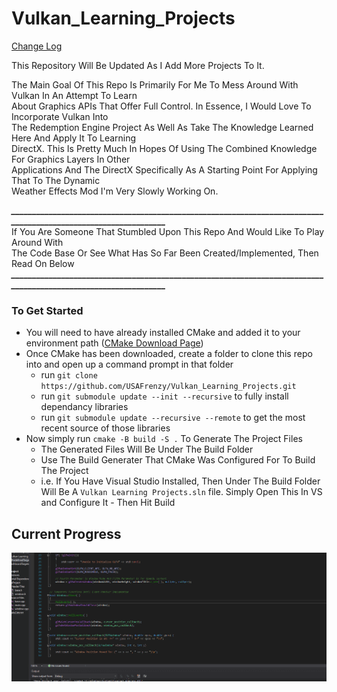 # Vulkan_Learning_Projects #

[Change Log](https://github.com/USAFrenzy/Vulkan_Learning_Projects/wiki/Change-Log)

This Repository Will Be Updated As I Add More Projects To It.

The Main Goal Of This Repo Is Primarily For Me To Mess Around With Vulkan In An Attempt To Learn \
About Graphics APIs That Offer Full Control. In Essence, I Would Love To Incorporate Vulkan Into \
The Redemption Engine Project As Well As Take The Knowledge Learned Here And Apply It To Learning \
DirectX. This Is Pretty Much In Hopes Of Using The Combined Knowledge For Graphics Layers In Other \
Applications And The DirectX Specifically As A Starting Point For Applying That To The Dynamic \
Weather Effects Mod I'm Very Slowly Working On. 

***________________________________________________________________________________________________________________*** \
If You Are Someone That Stumbled Upon This Repo And Would Like To Play Around With \
The Code Base Or See What Has So Far Been Created/Implemented, Then Read On Below \
***________________________________________________________________________________________________________________*** 

### To Get Started ###
- You will need to have already installed CMake and added it to your environment path ([CMake Download Page](https://cmake.org/download))
- Once CMake has been downloaded, create a folder to clone this repo into and open up a command prompt in that folder
    - run ```git clone https://github.com/USAFrenzy/Vulkan_Learning_Projects.git```
    - run ```git submodule update --init --recursive``` to fully install dependancy libraries
    - run ```git submodule update --recursive --remote``` to get the most recent source of those libraries
- Now simply run ```cmake -B build -S .``` To Generate The Project Files
    - The Generated Files Will Be Under The Build Folder
    - Use The Build Generater That CMake Was Configured For To Build The Project
    - i.e. If You Have Visual Studio Installed, Then Under The Build Folder Will
      Be A ```Vulkan Learning Projects.sln``` file. Simply Open This In VS and 
      Configure It - Then Hit Build 



## Current Progress ##

![](https://github.com/USAFrenzy/Vulkan_Learning_Projects/blob/main/Resources/Vulkan_Project_Progress_01.gif)
